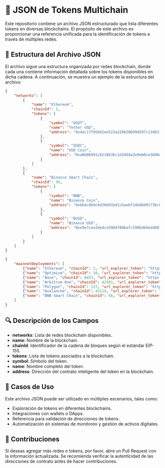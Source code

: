 # 📜 JSON de Tokens Multichain

Este repositorio contiene un archivo JSON estructurado que lista diferentes tokens en diversas blockchains. El propósito de este archivo es proporcionar una referencia unificada para la identificación de tokens a través de múltiples redes.

## 📌 Estructura del Archivo JSON

El archivo sigue una estructura organizada por redes blockchain, donde cada una contiene información detallada sobre los tokens disponibles en dicha cadena. A continuación, se muestra un ejemplo de la estructura del archivo:

```json
{
    "networks": [
        {
            "name": "Ethereum",
            "chainId": 1,
            "tokens": [
                {
                    "symbol": "USDT",
                    "name": "Tether USD",
                    "address": "0xdac17f958d2ee523a2206206994597c13d831ec7"
                },
                {
                    "symbol": "USDC",
                    "name": "USD Coin",
                    "address": "0xa0b86991c6218b36c1d19d4a2e9eb0ce3606eb48"
                }
            ]
        },
        {
            "name": "Binance Smart Chain",
            "chainId": 56,
            "tokens": [
                {
                    "symbol": "BNB",
                    "name": "Binance Coin",
                    "address": "0xbb4cdb9cbd36b01bd1cbaebf2de08d9173bc095c"
                },
                {
                    "symbol": "BUSD",
                    "name": "Binance USD",
                    "address": "0xe9e7cea3dedca5984780bafc599bd69add087d56"
                }
            ]
        }
    ]
}
```

```json
{
    "mainnetDeployments": [
        {"name": "Ethereum", "chainId": 1, "url_explorer_token": "https://etherscan.io/tokens"},
        {"name": "Optimism", "chainId": 10, "url_explorer_token": "https://optimistic.etherscan.io/tokens"},
        {"name": "Base", "chainId": 8453, "url_explorer_token": "https://basescan.org/tokens"},
        {"name": "Arbitrum One", "chainId": 42161, "url_explorer_token": "https://arbiscan.io/tokens"},
        {"name": "Polygon", "chainId": 137, "url_explorer_token": "https://polygonscan.com/tokens"},
        {"name": "Avalanche", "chainId": 43114, "url_explorer_token": "https://snowtrace.io/tokens"},
        {"name": "BNB Smart Chain", "chainId": 56, "url_explorer_token": "https://bscscan.com/token"}
    ]
}
```

## 🔍 Descripción de los Campos

- **networks**: Lista de redes blockchain disponibles.
- **name**: Nombre de la blockchain.
- **chainId**: Identificador de la cadena de bloques según el estándar EIP-155.
- **tokens**: Lista de tokens asociados a la blockchain.
- **symbol**: Símbolo del token.
- **name**: Nombre completo del token.
- **address**: Dirección del contrato inteligente del token en la blockchain.

## 🚀 Casos de Uso

Este archivo JSON puede ser utilizado en múltiples escenarios, tales como:

- Exploración de tokens en diferentes blockchains.
- Integraciones con wallets o DApps.
- Referencia para validación de direcciones de tokens.
- Automatización en sistemas de monitoreo y gestión de activos digitales.

## 📌 Contribuciones

Si deseas agregar más redes o tokens, por favor, abre un Pull Request con la información actualizada. Se recomienda verificar la autenticidad de las direcciones de contrato antes de hacer contribuciones.
